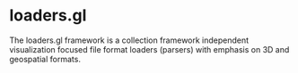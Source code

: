 # loaders.gl

The loaders.gl framework is a collection framework independent visualization focused file format loaders (parsers) with emphasis on 3D and geospatial formats.
